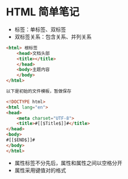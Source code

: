 # HTML 简单笔记
- 标签：单标签、双标签
- 双标签关系：包含关系、并列关系

```html
<html> 根标签
    <head>文档头部
    <title></title>
    </head>
    <body>主题内容
    </body>
</html>

以下是初始的文件模板，暂做保存

<!DOCTYPE html>
<html lang="en">
<head>
    <meta charset="UTF-8">
    <title>#[[$Title$]]#</title>
</head>
<body>
#[[$END$]]#
</body>
</html>


```
- 属性标签不分先后，属性和属性之间以空格分开
- 属性采用键值对的格式